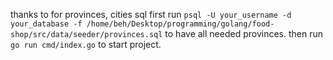 thanks to for provinces, cities sql
first run
`psql -U your_username -d your_database -f /home/beh/Desktop/programming/golang/food-shop/src/data/seeder/provinces.sql` to have all needed provinces.
then run `go run cmd/index.go` to start project.
